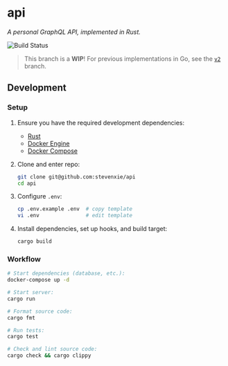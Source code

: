# api

_A personal GraphQL API, implemented in Rust._

![[Build Status][build]][build-img]

> This branch is a **WIP**! For previous implementations in Go, see the [`v2`](https://github.com/stevenxie/api/tree/v2) branch.

## Development

### Setup

1. Ensure you have the required development dependencies:

    - [Rust](https://www.rust-lang.org/tools/install)
    - [Docker Engine](https://docs.docker.com/get-docker/)
    - [Docker Compose](https://docs.docker.com/compose/)

2. Clone and enter repo:

    ```bash
    git clone git@github.com:stevenxie/api
    cd api
    ```

3. Configure `.env`:

    ```bash
    cp .env.example .env  # copy template
    vi .env               # edit template
    ```

4. Install dependencies, set up hooks, and build target:

    ```bash
    cargo build
    ```

### Workflow

```bash
# Start dependencies (database, etc.):
docker-compose up -d

# Start server:
cargo run

# Format source code:
cargo fmt

# Run tests:
cargo test

# Check and lint source code:
cargo check && cargo clippy
```

[build]: https://github.com/stevenxie/api/actions
[build-img]: https://img.shields.io/github/workflow/status/stevenxie/api/build?style=for-the-badge

